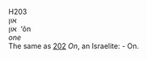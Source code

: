 <body>
  <p>H203<br>  און  <br> אוֹן  ‎  ‘ôn  <br><i>one </i><br>The same as <a href="h0202.htm">202</a>  <i>On</i>, an Israelite: - On.<br></p>
 </body>